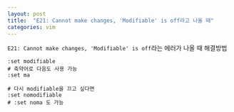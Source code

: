 ```yaml
---
layout: post
title:  "E21: Cannot make changes, 'Modifiable' is off라고 나올 때"
categories: vim
---
```



`E21: Cannot make changes, 'Modifiable' is off`라는 에러가 나올 때 해결방법


```
:set modifiable
# 축약어로 다음도 사용 가능
:set ma

# 다시 modifiable을 끄고 싶다면
:set nomodifiable
# :set noma 도 가능
```
